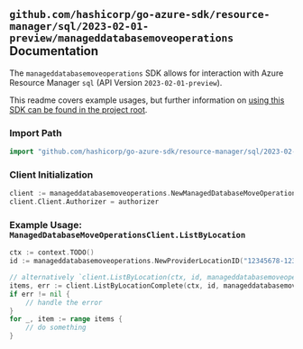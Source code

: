 
## `github.com/hashicorp/go-azure-sdk/resource-manager/sql/2023-02-01-preview/manageddatabasemoveoperations` Documentation

The `manageddatabasemoveoperations` SDK allows for interaction with Azure Resource Manager `sql` (API Version `2023-02-01-preview`).

This readme covers example usages, but further information on [using this SDK can be found in the project root](https://github.com/hashicorp/go-azure-sdk/tree/main/docs).

### Import Path

```go
import "github.com/hashicorp/go-azure-sdk/resource-manager/sql/2023-02-01-preview/manageddatabasemoveoperations"
```


### Client Initialization

```go
client := manageddatabasemoveoperations.NewManagedDatabaseMoveOperationsClientWithBaseURI("https://management.azure.com")
client.Client.Authorizer = authorizer
```


### Example Usage: `ManagedDatabaseMoveOperationsClient.ListByLocation`

```go
ctx := context.TODO()
id := manageddatabasemoveoperations.NewProviderLocationID("12345678-1234-9876-4563-123456789012", "example-resource-group", "locationName")

// alternatively `client.ListByLocation(ctx, id, manageddatabasemoveoperations.DefaultListByLocationOperationOptions())` can be used to do batched pagination
items, err := client.ListByLocationComplete(ctx, id, manageddatabasemoveoperations.DefaultListByLocationOperationOptions())
if err != nil {
	// handle the error
}
for _, item := range items {
	// do something
}
```
